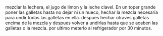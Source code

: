 mezclar la lechera, el jugo de limon y la leche clavel. 
En un toper grande poner las galletas hasta no dejar ni un hueco, hechar la mezcla necesaria para undir todas las galletas en ella.
despues hechar otraves galletas encima de la mezcla y despues volver a undirlas hasta que se acaben las galletas o la mezcla.
por ultimo meterlo al refrigerador por 30 minutos. 